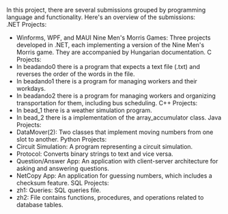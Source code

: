 In this project, there are several submissions grouped by programming language and functionality. Here's an overview of the submissions:\
.NET Projects:
- Winforms, WPF, and MAUI Nine Men's Morris Games: Three projects developed in .NET, each implementing a version of the Nine Men's Morris game. They are accompanied by Hungarian documentation.
C Projects:
- In beadando0 there is a program that expects a text file (.txt) and reverses the order of the words in the file.
- In beadando1 there is a program for managing workers and their workdays.
- In beadando2 there is a program for managing workers and organizing transportation for them, including bus scheduling.
C++ Projects:
- In bead_1 there is a weather simulation program.
- In bead_2 there is a implementation of the array_accumulator class.
Java Projects:
- DataMover(2): Two classes that implement moving numbers from one slot to another.
Python Projects:
- Circuit Simulation: A program representing a circuit simulation.
- Protocol: Converts binary strings to text and vice versa.
- Question/Answer App: An application with client-server architecture for asking and answering questions.
- NetCopy App: An application for guessing numbers, which includes a checksum feature.
SQL Projects:
- zh1: Queries: SQL queries file.
- zh2: File contains functions, procedures, and operations related to database tables.
